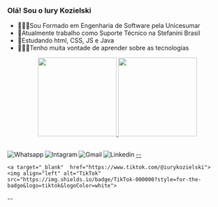 ### Olá! Sou o Iury Kozielski


- 👨🏻‍🎓Sou Formado em Engenharia de Software pela Unicesumar
- 🚀Atualmente trabalho como Suporte Técnico na Stefanini Brasil
- 📖Estudando html, CSS, JS e Java
- 👨🏻‍💻Tenho muita vontade de aprender sobre as tecnologias 

<div align="center">
  <a href="https://github.com/ikozielski">
  <img height="180em" src="https://github-readme-stats.vercel.app/api?username=ikozielski&show_icons=true&theme=dark&include_all_commits=true&count_private=true"/>
  <img height="180em" src="https://github-readme-stats.vercel.app/api/top-langs/?username=ikozielski&layout=compact&langs_count=7&theme=dark"/>
</div>

  ##

 <div> 
  --
  <a target="_blank" href="https://api.whatsapp.com/send?phone=5544984643755">
    <img align="left" alt="Whatsapp"  src="https://img.shields.io/badge/WhatsApp-25D366?style=for-the-badge&logo=whatsapp&logoColor=white" />
  </a>
  <a target="_blank"  href="https://instagram.com/iury_kozielski">
    <img align="left" alt="Intagram" src="https://img.shields.io/badge/-Instagram-%23E4405F?style=for-the-badge&logo=instagram&logoColor=white">
   </a>
   
  <a target="_blank" href="mailto:iurykozielski9@gmail.com">
   <img align="left" alt="Gmail" src="https://img.shields.io/badge/Gmail-D14836?style=for-the-badge&logo=gmail&logoColor=white">
  </a>
   
   <a target="_blank"  href="https://www.linkedin.com/in/iury-kozielski">
    <img align="left" alt="Linkedin" src="https://img.shields.io/badge/-LinkedIn-%230077B5?style=for-the-badge&logo=linkedin&logoColor=white">
   </a>                                                  

    <a target="_blank"  href="https://www.tiktok.com/@iurykozielski">
    <img align="left" alt="TikTok" src="https://img.shields.io/badge/TikTok-000000?style=for-the-badge&logo=tiktok&logoColor=white">
   </a> 
--
 </div>
  
  
  
